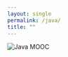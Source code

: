 ```yaml
---
layout: single
permalink: /java/
title: ""
---
```


<img src="https://i.imgur.com/nWGkPPM.jpg" title="Java MOOC" />
